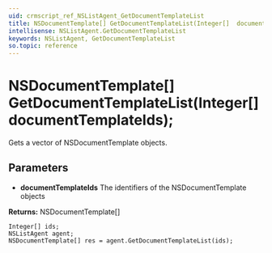 ```yaml
---
uid: crmscript_ref_NSListAgent_GetDocumentTemplateList
title: NSDocumentTemplate[] GetDocumentTemplateList(Integer[]  documentTemplateIds);
intellisense: NSListAgent.GetDocumentTemplateList
keywords: NSListAgent, GetDocumentTemplateList
so.topic: reference
---
```


# NSDocumentTemplate[] GetDocumentTemplateList(Integer[]  documentTemplateIds);

Gets a vector of NSDocumentTemplate objects.

## Parameters

* **documentTemplateIds** The identifiers of the NSDocumentTemplate objects

**Returns:** NSDocumentTemplate[]

```crmscript
Integer[] ids;
NSListAgent agent;
NSDocumentTemplate[] res = agent.GetDocumentTemplateList(ids);
```

